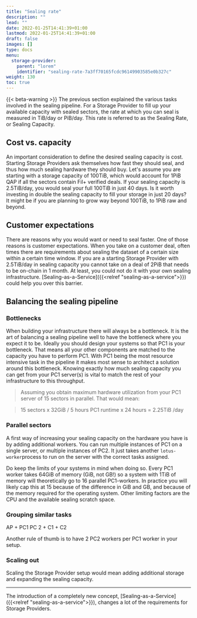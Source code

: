 ```yaml
---
title: "Sealing rate"
description: ""
lead: ""
date: 2022-01-25T14:41:39+01:00
lastmod: 2022-01-25T14:41:39+01:00
draft: false
images: []
type: docs
menu:
  storage-provider:
    parent: "lorem"
    identifier: "sealing-rate-7a3ff70165fcdc96149903585e0b327c"
weight: 130
toc: true
---
```


{{< beta-warning >}}
The previous section explained the various tasks involved in the sealing pipeline. For a Storage Provider to fill up your available capacity with sealed sectors, the rate at which you can seal is measured in TiB/day or PiB/day. This rate is referred to as the Sealing Rate, or Sealing Capacity.

## Cost vs. capacity
An important consideration to define the desired sealing capacity is cost. Starting Storage Providers ask themselves how fast they should seal, and thus how much sealing hardware they should buy. Let's assume you are starting with a storage capacity of 100TiB, which would account for 1PiB QAP if all the sectors contain Fil+ verified deals. If your sealing capacity is 2.5TiB/day, you would seal your full 100TiB in just 40 days. Is it worth investing in double the sealing capacity to fill your storage in just 20 days? It might be if you are planning to grow way beyond 100TiB, to 1PiB raw and beyond.

## Customer expectations
There are reasons why you would want or need to seal faster. One of those reasons is customer expectations. When you take on a customer deal, often times there are requirements about sealing the dataset of a certain size within a certain time window. If you are a starting Storage Provider with 2.5TiB/day in sealing capacity you cannot take on a deal of 2PiB that needs to be on-chain in 1 month. At least, you could not do it with your own sealing infrastructure. [Sealing-as-a-Service]({{<relref "sealing-as-a-service">}}) could help you over this barrier.

## Balancing the sealing pipeline
### Bottlenecks
When building your infrastructure there will always be a bottleneck. It is the art of balancing a sealing pipeline well to have the bottleneck where you expect it to be. Ideally you should design your systems so that PC1 is your bottleneck. That means all your other components are matched to the capacity you have to perform PC1. With PC1 being the most resource intensive task in the pipeline it makes most sense to architect a solution around this bottleneck. Knowing exactly how much sealing capacity you can get from your PC1 server(s) is vital to match the rest of your infrastructure to this throughput.

> Assuming you obtain maximum hardware utilization from your PC1 server of 15 sectors in parallel. That would mean:

> 15 sectors x 32GiB / 5 hours PC1 runtime x 24 hours = 2.25TiB /day

### Parallel sectors
A first way of increasing your sealing capacity on the hardware you have is by adding additional workers. You can run multiple instances of PC1 on a single server, or multiple instances of PC2. It just takes another `lotus-worker`process to run on the server with the correct tasks assigned.

Do keep the limits of your systems in mind when doing so. Every PC1 worker takes 64GiB of memory (GiB, not GB!) so a system with 1TiB of memory will theoretically go to 16 parallel PC1-workers. In practice you will likely cap this at 15 because of the difference in GiB and GB, and because of the memory required for the operating system.
Other limiting factors are the CPU and the available sealing scratch space.

### Grouping similar tasks
AP + PC1
PC 2 + C1 + C2

Another rule of thumb is to have 2 PC2 workers per PC1 worker in your setup.
<!-- Check with Angelo why, if PC1 is at 2.25TiB/day then following that formula, 1 PC2 would be:
15 sectors x 32GiB / 0.3 hours PC2 runtime x 24 hours = 37.5 TiB/day
-->

### Scaling out
Scaling the Storage Provider setup would mean adding additional storage and expanding the sealing capacity.

---

The introduction of a completely new concept, [Sealing-as-a-Service]({{<relref "sealing-as-a-service">}}), changes a lot of the requirements for Storage Providers.

